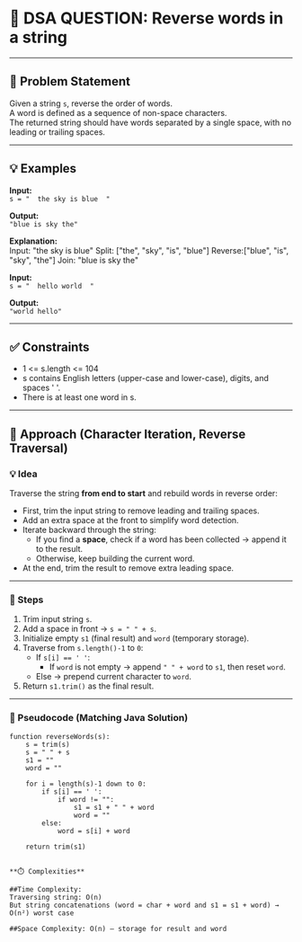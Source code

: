 # 🧮 DSA QUESTION: Reverse words in a string

---

## 📝 Problem Statement
Given a string `s`, reverse the order of words.  
A word is defined as a sequence of non-space characters.  
The returned string should have words separated by a single space, with no leading or trailing spaces.

---

## 💡 Examples

**Input:**  
`s = "  the sky is blue  "`

**Output:**  
`"blue is sky the"` 

**Explanation:**  
Input:  "the sky is blue"
Split:  ["the", "sky", "is", "blue"]
Reverse:["blue", "is", "sky", "the"]
Join:   "blue is sky the"

**Input:**  
`s = "  hello world  "`  

**Output:**  
`"world hello"`  

---

## ✅ Constraints
- 1 <= s.length <= 104
- s contains English letters (upper-case and lower-case), digits, and spaces ' '.
- There is at least one word in s.  

---

## 🔄 Approach (Character Iteration, Reverse Traversal)

### 💡 Idea
Traverse the string **from end to start** and rebuild words in reverse order:

- First, trim the input string to remove leading and trailing spaces.  
- Add an extra space at the front to simplify word detection.  
- Iterate backward through the string:  
  - If you find a **space**, check if a word has been collected → append it to the result.  
  - Otherwise, keep building the current word.  
- At the end, trim the result to remove extra leading space.

---

### 🔁 Steps
1. Trim input string `s`.  
2. Add a space in front → `s = " " + s`.  
3. Initialize empty `s1` (final result) and `word` (temporary storage).  
4. Traverse from `s.length()-1` to `0`:  
   - If `s[i] == ' '`:  
     - If `word` is not empty → append `" " + word` to `s1`, then reset `word`.  
   - Else → prepend current character to `word`.  
5. Return `s1.trim()` as the final result.

---

### 📜 Pseudocode (Matching Java Solution)
```text
function reverseWords(s):
    s = trim(s)
    s = " " + s
    s1 = ""
    word = ""

    for i = length(s)-1 down to 0:
        if s[i] == ' ':
            if word != "":
                s1 = s1 + " " + word
                word = ""
        else:
            word = s[i] + word

    return trim(s1)


**⏱️ Complexities**

##Time Complexity:
Traversing string: O(n)
But string concatenations (word = char + word and s1 = s1 + word) → O(n²) worst case

##Space Complexity: O(n) — storage for result and word